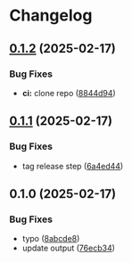 # Changelog

## [0.1.2](https://github.com/holzgeist/release-please-tester/compare/release-please-tester-v0.1.1...release-please-tester-v0.1.2) (2025-02-17)


### Bug Fixes

* **ci:** clone repo ([8844d94](https://github.com/holzgeist/release-please-tester/commit/8844d9475be9d69d0b53c242fa866ea92d7cb1a5))

## [0.1.1](https://github.com/holzgeist/release-please-tester/compare/release-please-tester-v0.1.0...release-please-tester-v0.1.1) (2025-02-17)


### Bug Fixes

* tag release step ([6a4ed44](https://github.com/holzgeist/release-please-tester/commit/6a4ed442587bd222102285061e4e2ababac0fdd8))

## 0.1.0 (2025-02-17)


### Bug Fixes

* typo ([8abcde8](https://github.com/holzgeist/release-please-tester/commit/8abcde8c3a23df57e22f4c5ae9ae41508ee2515b))
* update output ([76ecb34](https://github.com/holzgeist/release-please-tester/commit/76ecb34a878bbad0b5d2843fd308ca72359af2dd))
